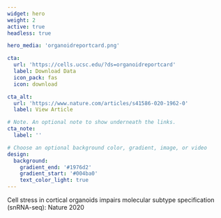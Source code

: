 ```yaml
---
widget: hero
weight: 2
active: true
headless: true

hero_media: 'organoidreportcard.png'

cta:
  url: 'https://cells.ucsc.edu/?ds=organoidreportcard'
  label: Download Data
  icon_pack: fas
  icon: download

cta_alt: 
  url: 'https://www.nature.com/articles/s41586-020-1962-0'
  label: View Article

# Note. An optional note to show underneath the links.
cta_note:
  label: ''

# Choose an optional background color, gradient, image, or video
design:
  background:
    gradient_end: '#1976d2'
    gradient_start: '#004ba0'
    text_color_light: true
---
```


Cell stress in cortical organoids impairs molecular subtype specification (snRNA-seq): Nature 2020